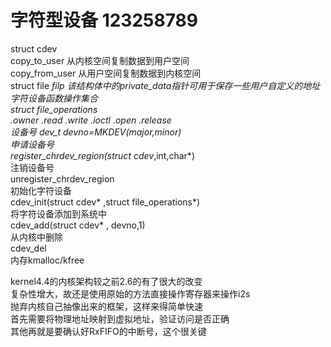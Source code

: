 # 字符型设备  123258789  
struct cdev  
copy_to_user 从内核空间复制数据到用户空间  
copy_from_user 从用户空间复制数据到内核空间  
struct file *filp 该结构体中的private_data指针可用于保存一些用户自定义的地址  
字符设备函数操作集合  
struct file_operations  
.owner .read .write .ioctl .open .release  
设备号 dev_t devno=MKDEV(major,minor)  
申请设备号  
register_chrdev_region(struct cdev*,int,char*)  
注销设备号  
unregister_chrdev_region  
初始化字符设备  
cdev_init(struct cdev* ,struct file_operations*)  
将字符设备添加到系统中  
cdev_add(struct cdev* , devno,1)  
从内核中删除  
cdev_del  
内存kmalloc/kfree   

kernel4.4的内核架构较之前2.6的有了很大的改变  
复杂性增大，故还是使用原始的方法直接操作寄存器来操作i2s  
抛弃内核自己抽像出来的框架，这样来得简单快速  
首先需要将物理地址映射到虚拟地址，验证访问是否正确  
其他再就是要确认好RxFIFO的中断号，这个很关键  

